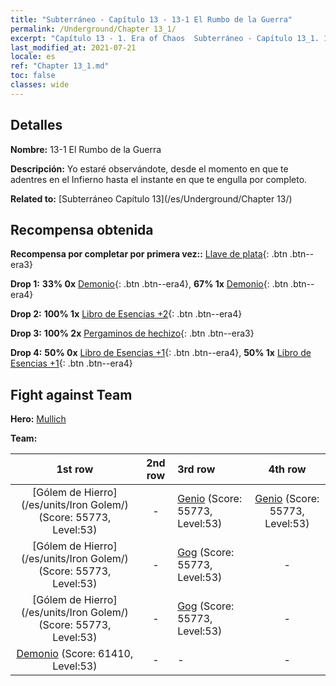 ```yaml
---
title: "Subterráneo - Capítulo 13 - 13-1 El Rumbo de la Guerra"
permalink: /Underground/Chapter 13_1/
excerpt: "Capítulo 13 - 1. Era of Chaos  Subterráneo - Capítulo 13_1. 13-1 El Rumbo de la Guerra"
last_modified_at: 2021-07-21
locale: es
ref: "Chapter 13_1.md"
toc: false
classes: wide
---
```


## Detalles

 **Nombre:** 13-1 El Rumbo de la Guerra

 **Descripción:** Yo estaré observándote, desde el momento en que te adentres en el Infierno hasta el instante en que te engulla por completo.

 **Related to:** [Subterráneo Capítulo 13](/es/Underground/Chapter 13/)

## Recompensa obtenida

 **Recompensa por completar por primera vez::** [Llave de plata](/ItemsES/con_693/){: .btn .btn--era3}

 **Drop 1:** **33% 0x** [Demonio](/ItemsES/unt_229/){: .btn .btn--era4}, **67% 1x** [Demonio](/ItemsES/unt_229/){: .btn .btn--era4}

 **Drop 2:** **100% 1x** [Libro de Esencias +2](/ItemsES/mat_53/){: .btn .btn--era4}

 **Drop 3:** **100% 2x** [Pergaminos de hechizo](/ItemsES/con_694/){: .btn .btn--era3}

 **Drop 4:** **50% 0x** [Libro de Esencias +1](/ItemsES/mat_46/){: .btn .btn--era4}, **50% 1x** [Libro de Esencias +1](/ItemsES/mat_46/){: .btn .btn--era4}


## Fight against Team
 **Hero:** [Mullich](/es/heroes/Mullich/)

 **Team:**


  | 1st row | 2nd row | 3rd row | 4th row |
  |:----:|:----:|:----|:----:|
  | [Gólem de Hierro](/es/units/Iron Golem/) (Score: 55773, Level:53)  | - | [Genio](/es/units/Genie/) (Score: 55773, Level:53)  | [Genio](/es/units/Genie/) (Score: 55773, Level:53)  |
  | [Gólem de Hierro](/es/units/Iron Golem/) (Score: 55773, Level:53)  | - | [Gog](/es/units/Gog/) (Score: 55773, Level:53)  | - |
  | [Gólem de Hierro](/es/units/Iron Golem/) (Score: 55773, Level:53)  | - | [Gog](/es/units/Gog/) (Score: 55773, Level:53)  | - |
  | [Demonio](/es/units/Demon/) (Score: 61410, Level:53)  | - | - | - |


